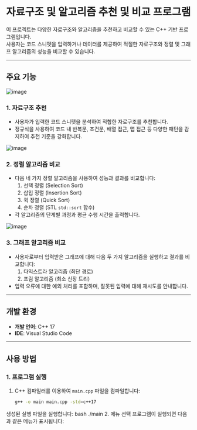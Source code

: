 

# 자료구조 및 알고리즘 추천 및 비교 프로그램

이 프로젝트는 다양한 자료구조와 알고리즘을 추천하고 비교할 수 있는 C++ 기반 프로그램입니다.  
사용자는 코드 스니펫을 입력하거나 데이터를 제공하여 적절한 자료구조와 정렬 및 그래프 알고리즘의 성능을 비교할 수 있습니다.

---

## 주요 기능

![image](https://github.com/user-attachments/assets/6cdf1077-07ac-4635-b09d-145f550be83e)

### 1. **자료구조 추천**
- 사용자가 입력한 코드 스니펫을 분석하여 적합한 자료구조를 추천합니다.
- 정규식을 사용하여 코드 내 반복문, 조건문, 배열 접근, 맵 접근 등 다양한 패턴을 감지하여 추천 기준을 강화합니다.



![image](https://github.com/user-attachments/assets/29de5ef5-ef9d-45dd-9f34-708c4145337a)

### 2. **정렬 알고리즘 비교**
- 다음 네 가지 정렬 알고리즘을 사용하여 성능과 결과를 비교합니다:
  1. 선택 정렬 (Selection Sort)
  2. 삽입 정렬 (Insertion Sort)
  3. 퀵 정렬 (Quick Sort)
  4. 순차 정렬 (STL `std::sort` 함수)
- 각 알고리즘의 단계별 과정과 평균 수행 시간을 출력합니다.

![image](https://github.com/user-attachments/assets/32eac42a-a607-48ec-8195-bcf15b8db441)
### 3. **그래프 알고리즘 비교**
- 사용자로부터 입력받은 그래프에 대해 다음 두 가지 알고리즘을 실행하고 결과를 비교합니다:
  1. 다익스트라 알고리즘 (최단 경로)
  2. 프림 알고리즘 (최소 신장 트리)
- 입력 오류에 대한 예외 처리를 포함하며, 잘못된 입력에 대해 재시도를 안내합니다.

---

## 개발 환경

- **개발 언어**: C++ 17
- **IDE**: Visual Studio Code

---

## 사용 방법

### 1. 프로그램 실행
1. C++ 컴파일러를 이용하여 `main.cpp` 파일을 컴파일합니다:
   ```bash
   g++ -o main main.cpp -std=c++17
생성된 실행 파일을 실행합니다:
bash
./main
2. 메뉴 선택
프로그램이 실행되면 다음과 같은 메뉴가 표시됩니다:
